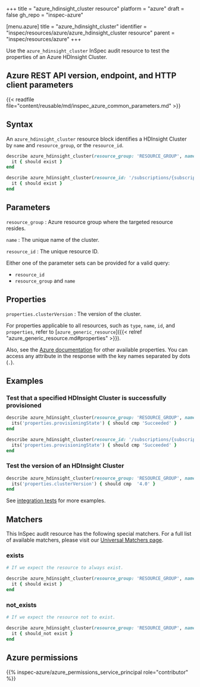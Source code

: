 +++
title = "azure_hdinsight_cluster resource"
platform = "azure"
draft = false
gh_repo = "inspec-azure"

[menu.azure]
title = "azure_hdinsight_cluster"
identifier = "inspec/resources/azure/azure_hdinsight_cluster resource"
parent = "inspec/resources/azure"
+++

Use the `azure_hdinsight_cluster` InSpec audit resource to test the properties of an Azure HDInsight Cluster.

## Azure REST API version, endpoint, and HTTP client parameters

{{< readfile file="content/reusable/md/inspec_azure_common_parameters.md" >}}

## Syntax

An `azure_hdinsight_cluster` resource block identifies a HDInsight Cluster by `name` and `resource_group`, or the `resource_id`.

```ruby
describe azure_hdinsight_cluster(resource_group: 'RESOURCE_GROUP', name: 'CLUSTER_NAME') do
  it { should exist }
end
```

```ruby
describe azure_hdinsight_cluster(resource_id: '/subscriptions/{subscriptionId}/resourceGroups/{resourceGroupName}/providers/Microsoft.HDInsight/clusters/{clusterName}') do
  it { should exist }
end
```

## Parameters

`resource_group`
: Azure resource group where the targeted resource resides.

`name`
: The unique name of the cluster.

`resource_id`
: The unique resource ID.

Either one of the parameter sets can be provided for a valid query:

- `resource_id`
- `resource_group` and `name`

## Properties

`properties.clusterVersion`
: The version of the cluster.

For properties applicable to all resources, such as `type`, `name`, `id`, and `properties`, refer to [`azure_generic_resource`]({{< relref "azure_generic_resource.md#properties" >}}).

Also, see the [Azure documentation](https://docs.microsoft.com/en-us/rest/api/hdinsight/2021-06-01/clusters/get?tabs=HTTP) for other available properties. You can access any attribute in the response with the key names separated by dots (`.`).

## Examples

### Test that a specified HDInsight Cluster is successfully provisioned

```ruby
describe azure_hdinsight_cluster(resource_group: 'RESOURCE_GROUP', name: 'CLUSTER_NAME') do
  its('properties.provisioningState') { should cmp 'Succeeded' }
end
```

```ruby
describe azure_hdinsight_cluster(resource_id: '/subscriptions/{subscriptionId}/resourceGroups/{resourceGroupName}/providers/Microsoft.HDInsight/clusters/{clusterName}') do
  its('properties.provisioningState') { should cmp 'Succeeded' }
end
```

### Test the version of an HDInsight Cluster

```ruby
describe azure_hdinsight_cluster(resource_group: 'RESOURCE_GROUP', name: 'CLUSTER_NAME') do
  its('properties.clusterVersion') { should cmp  '4.0' }
end
```

See [integration tests](https://github.com/inspec/inspec-azure/blob/main/test/integration/verify/controls/azure_hdinsight_cluster.rb) for more examples.

## Matchers

This InSpec audit resource has the following special matchers. For a full list of available matchers, please visit our [Universal Matchers page](https://docs.chef.io/inspec/matchers/).

### exists

```ruby
# If we expect the resource to always exist.

describe azure_hdinsight_cluster(resource_group: 'RESOURCE_GROUP', name: 'CLUSTER_NAME') do
  it { should exist }
end
```

### not_exists

```ruby
# If we expect the resource not to exist.

describe azure_hdinsight_cluster(resource_group: 'RESOURCE_GROUP', name: 'CLUSTER_NAME') do
  it { should_not exist }
end
```

## Azure permissions

{{% inspec-azure/azure_permissions_service_principal role="contributor" %}}
